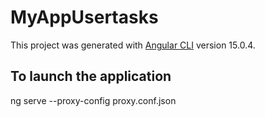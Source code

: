 # MyAppUsertasks

This project was generated with [Angular CLI](https://github.com/angular/angular-cli) version 15.0.4.

## To launch the application

ng serve --proxy-config proxy.conf.json

